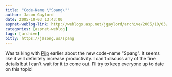 ```yaml
---
title: "Code-Name \"Spang\""
author: Jason Gaylord
date: 2005-10-03 13:43:00
aspnet-weblog-link: http://weblogs.asp.net/jgaylord/archive/2005/10/03/426447.aspx
categories: [aspnet-weblog]
tags: [archive]
bitly: https://jasong.us/spang
---
```


Was talking with [Plip](http://weblogs.asp.net/plip) earlier about the new code-name "Spang". It seems like it will definitely increase productivity. I can't discuss any of the fine details but I can't wait for it to come out. I'll try to keep everyone up to date on this topic!